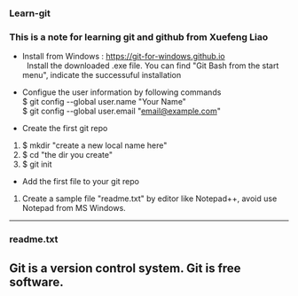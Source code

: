 ### Learn-git 
### This is a note for learning git and github from Xuefeng Liao

* Install from Windows : https://git-for-windows.github.io  
   Install the downloaded .exe file. You can find "Git Bash from the start menu", indicate the successuful installation  

* Configue the user information by following commands  
   $ git config --global user.name "Your Name"  
   $ git config --global user.email "email@example.com"

* Create the first git repo  
1. $ mkdir "create a new local name here"    
2. $ cd "the dir you create"  
3. $ git init  

* Add the first file to your git repo
1. Create a sample file "readme.txt" by editor like Notepad++, avoid use Notepad from MS Windows.  
----
### readme.txt
Git is a version control system.
Git is free software.
----
